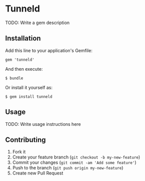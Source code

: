 # Tunneld

TODO: Write a gem description

## Installation

Add this line to your application's Gemfile:

    gem 'tunneld'

And then execute:

    $ bundle

Or install it yourself as:

    $ gem install tunneld

## Usage

TODO: Write usage instructions here

## Contributing

1. Fork it
2. Create your feature branch (`git checkout -b my-new-feature`)
3. Commit your changes (`git commit -am 'Add some feature'`)
4. Push to the branch (`git push origin my-new-feature`)
5. Create new Pull Request

